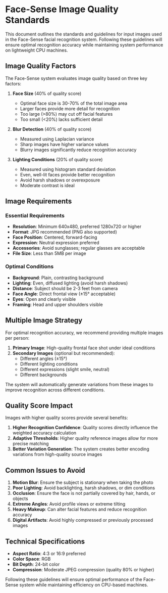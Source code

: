 # Face-Sense Image Quality Standards

This document outlines the standards and guidelines for input images used in the Face-Sense facial recognition system. Following these guidelines will ensure optimal recognition accuracy while maintaining system performance on lightweight CPU machines.

## Image Quality Factors

The Face-Sense system evaluates image quality based on three key factors:

1. **Face Size** (40% of quality score)
   - Optimal face size is 30-70% of the total image area
   - Larger faces provide more detail for recognition
   - Too large (>80%) may cut off facial features
   - Too small (<20%) lacks sufficient detail

2. **Blur Detection** (40% of quality score)
   - Measured using Laplacian variance
   - Sharp images have higher variance values
   - Blurry images significantly reduce recognition accuracy

3. **Lighting Conditions** (20% of quality score)
   - Measured using histogram standard deviation
   - Even, well-lit faces provide better recognition
   - Avoid harsh shadows or overexposure
   - Moderate contrast is ideal

## Image Requirements

### Essential Requirements

- **Resolution**: Minimum 640x480, preferred 1280x720 or higher
- **Format**: JPG recommended (PNG also supported)
- **Face Position**: Centered, forward-facing
- **Expression**: Neutral expression preferred
- **Accessories**: Avoid sunglasses; regular glasses are acceptable
- **File Size**: Less than 5MB per image

### Optimal Conditions

- **Background**: Plain, contrasting background
- **Lighting**: Even, diffused lighting (avoid harsh shadows)
- **Distance**: Subject should be 2-3 feet from camera
- **Face Angle**: Direct frontal view (±15° acceptable)
- **Eyes**: Open and clearly visible
- **Framing**: Head and upper shoulders visible

## Multiple Image Strategy

For optimal recognition accuracy, we recommend providing multiple images per person:

1. **Primary Image**: High-quality frontal face shot under ideal conditions
2. **Secondary Images** (optional but recommended):
   - Different angles (±15°)
   - Different lighting conditions
   - Different expressions (slight smile, neutral)
   - Different backgrounds

The system will automatically generate variations from these images to improve recognition across different conditions.

## Quality Score Impact

Images with higher quality scores provide several benefits:

1. **Higher Recognition Confidence**: Quality scores directly influence the weighted accuracy calculation
2. **Adaptive Thresholds**: Higher quality reference images allow for more precise matching
3. **Better Variation Generation**: The system creates better encoding variations from high-quality source images

## Common Issues to Avoid

1. **Motion Blur**: Ensure the subject is stationary when taking the photo
2. **Poor Lighting**: Avoid backlighting, harsh shadows, or dim conditions
3. **Occlusion**: Ensure the face is not partially covered by hair, hands, or objects
4. **Extreme Angles**: Avoid profile views or extreme tilting
5. **Heavy Makeup**: Can alter facial features and reduce recognition accuracy
6. **Digital Artifacts**: Avoid highly compressed or previously processed images

## Technical Specifications

- **Aspect Ratio**: 4:3 or 16:9 preferred
- **Color Space**: RGB
- **Bit Depth**: 24-bit color
- **Compression**: Moderate JPEG compression (quality 80% or higher)

Following these guidelines will ensure optimal performance of the Face-Sense system while maintaining efficiency on CPU-based machines.


